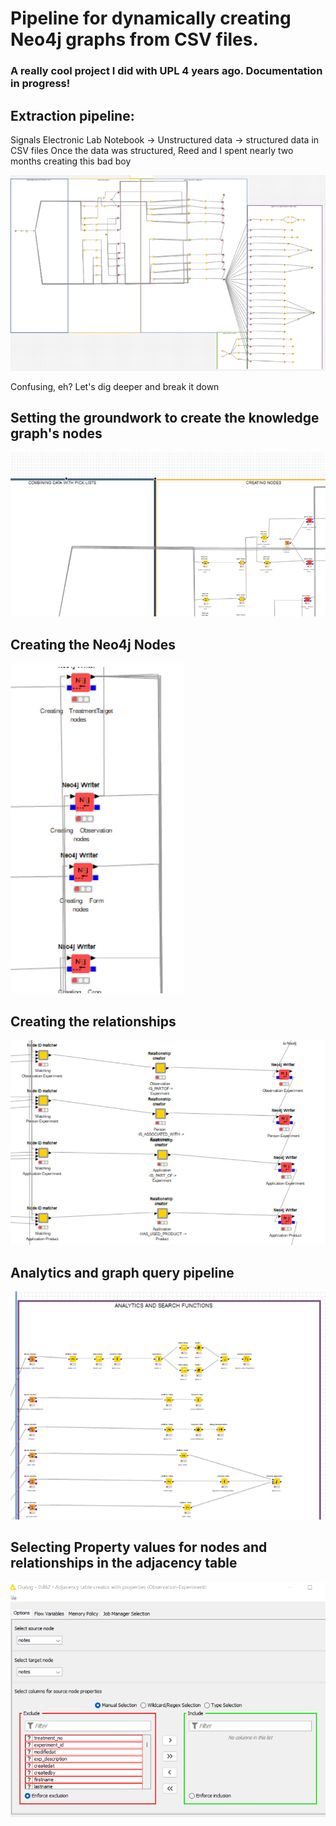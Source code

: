 # Pipeline for dynamically creating Neo4j graphs from CSV files.
### A really cool project I did with UPL 4 years ago. Documentation in progress!

## Extraction pipeline:
Signals Electronic Lab Notebook -> Unstructured data -> structured data in CSV files 
Once the data was structured, Reed and I spent nearly two months creating this bad boy
<br>

![High Level Architecture](Neo4j/KNIME_vhigh.png)

Confusing, eh? Let's dig deeper and break it down

## Setting the groundwork to create the knowledge graph's nodes
![CSV Files to Neo4j nodes](Neo4j/Extract.png)

## Creating the Neo4j Nodes

![Node Creation](Neo4j/Creating_Nodes.png)

## Creating the relationships

![Creating Relationships](Neo4j/Creating_Relationships.png)

## Analytics and graph query pipeline

![Queries](Neo4j/Analytics.png)

## Selecting Property values for nodes and relationships in the adjacency table
![Properties](Neo4j/Adjacency_Tables_Properties.png)

